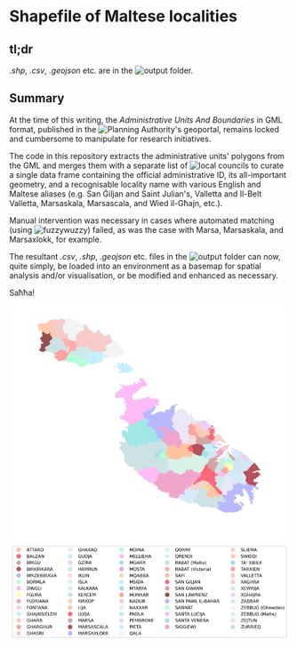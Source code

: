 # Shapefile of Maltese localities
## tl;dr
_.shp_, _.csv_, _.geojson_ etc. are in the ![output]('output') folder.

## Summary
At the time of this writing, the _Administrative Units And Boundaries_ in GML format, published in the ![Planning Authority's geoportal](https://msdi.data.gov.mt/geonetwork/srv/api/records/4c949ce6-70aa-4b18-b806-2e5a1a9544f9), remains locked and cumbersome to manipulate for research initiatives. 

The code in this repository extracts the administrative units' polygons from the GML and merges them with a separate list of ![local councils](https://en.wikipedia.org/wiki/Local_councils_of_Malta) to curate a single data frame containing the official administrative ID, its all-important geometry, and a recognisable locality name with various English and Maltese aliases (e.g. San Ġiljan and Saint Julian's, Valletta and Il-Belt Valletta, Marsaskala, Marsascala, and Wied il-Għajn, etc.). 

Manual intervention was necessary in cases where automated matching (using ![_fuzzywuzzy_](https://pypi.org/project/fuzzywuzzy/)) failed, as was the case with Marsa, Marsaskala, and Marsaxlokk, for example. 

The resultant _.csv_, _.shp_, _.geojson_ etc. files in the ![output]('output') folder can now, quite simply, be loaded into an environment as a basemap for spatial analysis and/or visualisation, or be modified and enhanced as necessary.

Saħħa!

![maltaregions](output/localities_map_withLegend.jpg)

